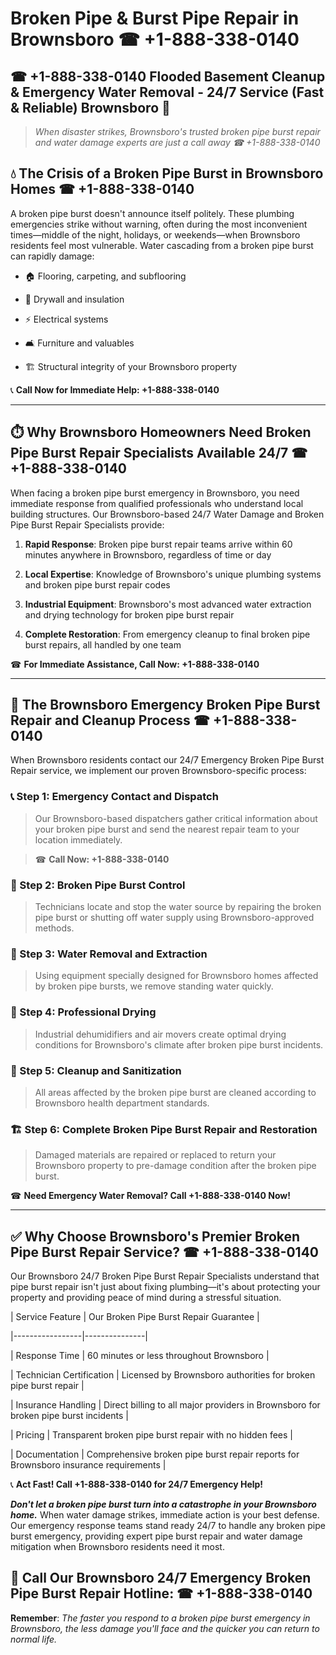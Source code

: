 # Broken Pipe & Burst Pipe Repair in Brownsboro ☎ +1-888-338-0140  
## ☎ +1-888-338-0140 Flooded Basement Cleanup & Emergency Water Removal - 24/7 Service (Fast & Reliable) Brownsboro 🚨  

> *When disaster strikes, Brownsboro's trusted broken pipe burst repair and water damage experts are just a call away ☎ +1-888-338-0140*  

## 💧 The Crisis of a Broken Pipe Burst in Brownsboro Homes ☎ +1-888-338-0140  

A broken pipe burst doesn't announce itself politely. These plumbing emergencies strike without warning, often during the most inconvenient times—middle of the night, holidays, or weekends—when Brownsboro residents feel most vulnerable. Water cascading from a broken pipe burst can rapidly damage:  

* 🏠 Flooring, carpeting, and subflooring  
* 🧱 Drywall and insulation  
* ⚡ Electrical systems  
* 🛋️ Furniture and valuables  
* 🏗️ Structural integrity of your Brownsboro property  

📞 **Call Now for Immediate Help: +1-888-338-0140**  

---  

## ⏱️ Why Brownsboro Homeowners Need Broken Pipe Burst Repair Specialists Available 24/7 ☎ +1-888-338-0140  

When facing a broken pipe burst emergency in Brownsboro, you need immediate response from qualified professionals who understand local building structures. Our Brownsboro-based 24/7 Water Damage and Broken Pipe Burst Repair Specialists provide:  

1. **Rapid Response**: Broken pipe burst repair teams arrive within 60 minutes anywhere in Brownsboro, regardless of time or day  
2. **Local Expertise**: Knowledge of Brownsboro's unique plumbing systems and broken pipe burst repair codes  
3. **Industrial Equipment**: Brownsboro's most advanced water extraction and drying technology for broken pipe burst repair  
4. **Complete Restoration**: From emergency cleanup to final broken pipe burst repairs, all handled by one team  

☎ **For Immediate Assistance, Call Now: +1-888-338-0140**  

---  

## 🔧 The Brownsboro Emergency Broken Pipe Burst Repair and Cleanup Process ☎ +1-888-338-0140  

When Brownsboro residents contact our 24/7 Emergency Broken Pipe Burst Repair service, we implement our proven Brownsboro-specific process:  

### 📞 Step 1: Emergency Contact and Dispatch  
> Our Brownsboro-based dispatchers gather critical information about your broken pipe burst and send the nearest repair team to your location immediately.  
> ☎ **Call Now: +1-888-338-0140**  

### 🚿 Step 2: Broken Pipe Burst Control  
> Technicians locate and stop the water source by repairing the broken pipe burst or shutting off water supply using Brownsboro-approved methods.  

### 🌊 Step 3: Water Removal and Extraction  
> Using equipment specially designed for Brownsboro homes affected by broken pipe bursts, we remove standing water quickly.  

### 💨 Step 4: Professional Drying  
> Industrial dehumidifiers and air movers create optimal drying conditions for Brownsboro's climate after broken pipe burst incidents.  

### 🧼 Step 5: Cleanup and Sanitization  
> All areas affected by the broken pipe burst are cleaned according to Brownsboro health department standards.  

### 🏗️ Step 6: Complete Broken Pipe Burst Repair and Restoration  
> Damaged materials are repaired or replaced to return your Brownsboro property to pre-damage condition after the broken pipe burst.  

☎ **Need Emergency Water Removal? Call +1-888-338-0140 Now!**  

---  

## ✅ Why Choose Brownsboro's Premier Broken Pipe Burst Repair Service? ☎ +1-888-338-0140  

Our Brownsboro 24/7 Broken Pipe Burst Repair Specialists understand that pipe burst repair isn't just about fixing plumbing—it's about protecting your property and providing peace of mind during a stressful situation.  

| Service Feature | Our Broken Pipe Burst Repair Guarantee |  
|-----------------|---------------|  
| Response Time | 60 minutes or less throughout Brownsboro |  
| Technician Certification | Licensed by Brownsboro authorities for broken pipe burst repair |  
| Insurance Handling | Direct billing to all major providers in Brownsboro for broken pipe burst incidents |  
| Pricing | Transparent broken pipe burst repair with no hidden fees |  
| Documentation | Comprehensive broken pipe burst repair reports for Brownsboro insurance requirements |  

📞 **Act Fast! Call +1-888-338-0140 for 24/7 Emergency Help!**  

***Don't let a broken pipe burst turn into a catastrophe in your Brownsboro home.*** When water damage strikes, immediate action is your best defense. Our emergency response teams stand ready 24/7 to handle any broken pipe burst emergency, providing expert pipe burst repair and water damage mitigation when Brownsboro residents need it most.  

## 📱 Call Our Brownsboro 24/7 Emergency Broken Pipe Burst Repair Hotline: ☎ +1-888-338-0140  

**Remember**: *The faster you respond to a broken pipe burst emergency in Brownsboro, the less damage you'll face and the quicker you can return to normal life.*
